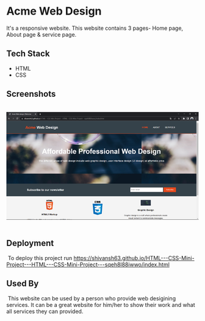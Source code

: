 # Acme Web Design
It's a responsive website.
This website contains 3 pages- Home page, About page & service page.
​
​
​
## Tech Stack
- HTML
- CSS
​
## Screenshots
​
​
<img src="images/Ss1.png" alt="Screenshot">
​
## Deployment
​
To deploy this project run https://shivansh63.github.io/HTML---CSS-Mini-Project---HTML---CSS-Mini-Project---sqeh8l88iwwo/index.html
​
​
​
​
## Used By
​
This website can be used by a person who provide web desigining services.
It can be a great website for him/her to show their work and what all services they can provided.